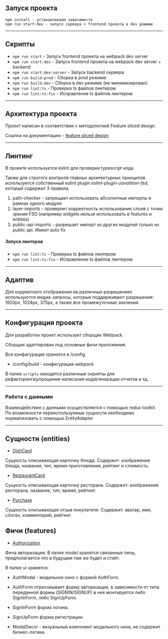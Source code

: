 ## Запуск проекта

```
npm install - устанавливаем зависимости
npm run start:dev - запуск сервера + frontend проекта в dev режиме
```

----

## Скрипты

- `npm run start` - Запуск frontend проекта на webpack dev server
- `npm run start:dev` - Запуск frontend проекта на webpack dev server + backend
- `npm run start:dev:server` - Запуск backend сервера
- `npm run build:prod` - Сборка в prod режиме
- `npm run build:dev` - Сборка в dev режиме (не минимизирован)
- `npm run lint:ts` - Проверка ts файлов линтером
- `npm run lint:ts:fix` - Исправление ts файлов линтером

----

## Архитектура проекта

Проект написан в соответствии с методологией Feature sliced design. 

Ссылка на документацию - [feature sliced design](https://feature-sliced.design/docs/get-started/tutorial)

----

## Линтинг

В проекте используется eslint для проверки typescript кода.

Также для строгого контроля главных архитектурных принципов
используется собственный eslint plugin *eslint-plugin-zavalition-fsd*,
который содержит 3 правила
1) path-checker - запрещает использовать абсолютные импорты в рамках одного модуля
2) layer-imports - проверяет корректность использования слоев с точки зрения FSD
   (например widgets нельзя использовать в features и entities)
3) public-api-imports - разрешает импорт из других модулей только из public api. Имеет auto fix

##### Запуск линтеров
- `npm run lint:ts` - Проверка ts файлов линтером
- `npm run lint:ts:fix` - Исправление ts файлов линтером
----

## Адаптив

Для корректного отображения на различных разрешениях используются медиа-запросы, которые поддерживают разрешения: 
1920px, 1024px, 375px, а также все промежуточные значения.


----

## Конфигурация проекта

Для разработки проект использует сборщик Webpack.

Сборщик адаптирован под основные фичи приложения.

Вся конфигурация хранится в /config
- /config/build - конфигурация webpack

В папке `scripts` находятся различные скрипты для рефакторинга\упрощения написания кода\генерации отчетов и тд.

----

### Работа с данными

Взаимодействие с данными осуществляется с помощью redux toolkit.
По возможности переиспользуемые сущности необходимо нормализовать с помощью EntityAdapter

----

## Сущности (entities)
- [DishCard](/src/entities/DishCard)

Сущность описывающая карточку блюда. Содержит: изображение блюда, название,
тип, время приготовления, рейтинг и стоимость.


- [RestaurantCard](/src/entities/RestaurantCard)

Сущность описывающая карточку ресторана. Содержит: изображение ресторана, название,
тип, время, рейтинг.

- [Purchase](/src/entities/Purchase)

Сущность описывающая отзыв покупателя. Содержит: аватар, имя, слоган,
комментарий, рейтинг.

## Фичи (features)

- [Authorization](/src/features/Authorization)

Фича авторизации. В папке model хранятся связанные типы, 
предполагается что в будущем там же будет и стэйт.

В папке ui хранятся:

- AuthModal - модальное окно с формой AuthForm.

- AuthForm отрисовывает форму авторизации, в зависимости от типа переданной формы 
(SIGNIN/SIGNUP) в нее монтируется либо SignInForm, либо SignUpForm.

- SignInForm форма логина.

- SignUpForm форма регистрации.

- ModalDecor - визуальный компонент модального окна, не содержит бизнес-логики.




